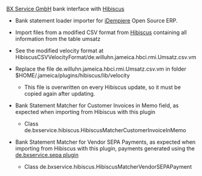 [BX Service GmbH](https://www.bx-service.com/) bank interface with [Hibiscus](https://www.willuhn.de/)

* Bank statement loader importer for [iDempiere](https://github.com/idempiere/idempiere) Open Source ERP.

* Import files from a modified CSV format from [Hibiscus](https://www.willuhn.de/) containing all information from the table umsatz

* See the modified velocity format at HibiscusCSVVelocityFormat/de.willuhn.jameica.hbci.rmi.Umsatz.csv.vm

* Replace the file de.willuhn.jameica.hbci.rmi.Umsatz.csv.vm in folder $HOME/.jameica/plugins/hibiscus/lib/velocity
    * This file is overwritten on every Hibiscus update, so it must be copied again after updating.

* Bank Statement Matcher for Customer Invoices in Memo field, as expected when importing from Hibiscus with this plugin
    * Class de.bxservice.hibiscus.HibiscusMatcherCustomerInvoiceInMemo

* Bank Statement Matcher for Vendor SEPA Payments, as expected when importing from Hibiscus with this plugin, payments generated using the [de.bxservice.sepa plugin](https://github.com/bxservice/de.bxservice.sepa)
    * Class de.bxservice.hibiscus.HibiscusMatcherVendorSEPAPayment
